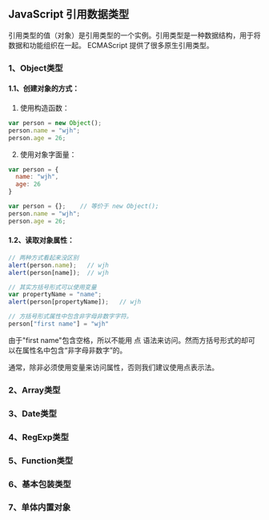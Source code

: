 ## JavaScript 引用数据类型

引用类型的值（对象）是引用类型的一个实例。引用类型是一种数据结构，用于将数据和功能组织在一起。
ECMAScript 提供了很多原生引用类型。

### 1、Object类型

#### 1.1、创建对象的方式：

1. 使用构造函数：

```javascript
var person = new Object();
person.name = "wjh";
person.age = 26;
```

2. 使用对象字面量：

```javascript
var person = {
  name: "wjh",
  age: 26
}

var person = {};    // 等价于 new Object();
person.name = "wjh";
person.age = 26;
```

#### 1.2、读取对象属性：

```javascript
// 两种方式看起来没区别
alert(person.name);   // wjh
alert(person[name]);  // wjh

// 其实方括号形式可以使用变量
var propertyName = "name";
alert(person[propertyName]);   // wjh

// 方括号形式属性中包含非字母非数字字符。
person["first name"] = "wjh"
```
由于"first name"包含空格，所以不能用 点 语法来访问。然而方括号形式的却可以在属性名中包含“非字母非数字”的。

通常，除非必须使用变量来访问属性，否则我们建议使用点表示法。

### 2、Array类型

### 3、Date类型

### 4、RegExp类型

### 5、Function类型

### 6、基本包装类型

### 7、单体内置对象